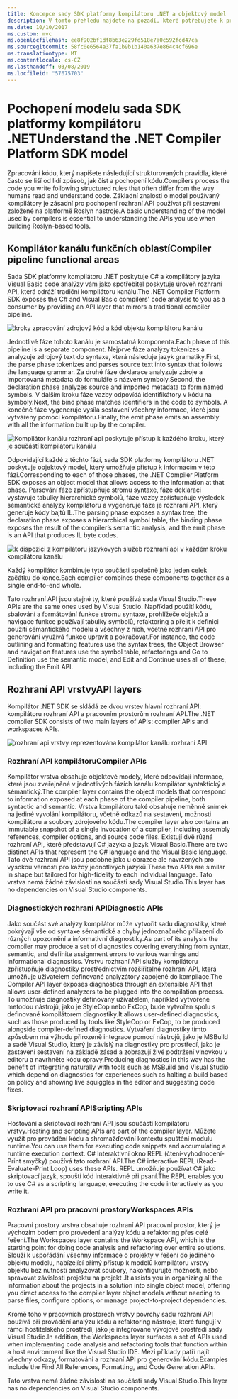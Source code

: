 ```yaml
---
title: Koncepce sady SDK platformy kompilátoru .NET a objektový model
description: V tomto přehledu najdete na pozadí, které potřebujete k práci efektivně pomocí kompilátoru .NET SDK. Naučíte se vrstvy rozhraní API, hlavní typy používané a celkové objektový model.
ms.date: 10/10/2017
ms.custom: mvc
ms.openlocfilehash: ee8f902bf1df8b63e229fd518e7a0c592fcd47ca
ms.sourcegitcommit: 58fc0e6564a37fa1b9b1b140a637e864c4cf696e
ms.translationtype: MT
ms.contentlocale: cs-CZ
ms.lasthandoff: 03/08/2019
ms.locfileid: "57675703"
---
```

# <a name="understand-the-net-compiler-platform-sdk-model"></a><span data-ttu-id="10eb4-104">Pochopení modelu sada SDK platformy kompilátoru .NET</span><span class="sxs-lookup"><span data-stu-id="10eb4-104">Understand the .NET Compiler Platform SDK model</span></span>

<span data-ttu-id="10eb4-105">Zpracování kódu, který napíšete následující strukturovaných pravidla, které často se liší od lidí způsob, jak číst a pochopení kódu.</span><span class="sxs-lookup"><span data-stu-id="10eb4-105">Compilers process the code you write following structured rules that often differ from the way humans read and understand code.</span></span> <span data-ttu-id="10eb4-106">Základní znalosti o model používaný kompilátory je zásadní pro pochopení rozhraní API používat při sestavení založené na platformě Roslyn nástroje.</span><span class="sxs-lookup"><span data-stu-id="10eb4-106">A basic understanding of the model used by compilers is essential to understanding the APIs you use when building Roslyn-based tools.</span></span> 

## <a name="compiler-pipeline-functional-areas"></a><span data-ttu-id="10eb4-107">Kompilátor kanálu funkčních oblastí</span><span class="sxs-lookup"><span data-stu-id="10eb4-107">Compiler pipeline functional areas</span></span>

<span data-ttu-id="10eb4-108">Sada SDK platformy kompilátoru .NET poskytuje C# a kompilátory jazyka Visual Basic code analýzy vám jako spotřebitel poskytuje úroveň rozhraní API, která odráží tradiční kompilátoru kanálu.</span><span class="sxs-lookup"><span data-stu-id="10eb4-108">The .NET Compiler Platform SDK exposes the C# and Visual Basic compilers' code analysis to you as a consumer by providing an API layer that mirrors a traditional compiler pipeline.</span></span>

![kroky zpracování zdrojový kód a kód objektu kompilátoru kanálu](media/compiler-api-model/compiler-pipeline.png)

<span data-ttu-id="10eb4-110">Jednotlivé fáze tohoto kanálu je samostatná komponenta.</span><span class="sxs-lookup"><span data-stu-id="10eb4-110">Each phase of this pipeline is a separate component.</span></span> <span data-ttu-id="10eb4-111">Nejprve fáze analýzy tokenizes a analyzuje zdrojový text do syntaxe, která následuje jazyk gramatiky.</span><span class="sxs-lookup"><span data-stu-id="10eb4-111">First, the parse phase tokenizes and parses source text into syntax that follows the language grammar.</span></span> <span data-ttu-id="10eb4-112">Za druhé fáze deklarace analyzuje zdroje a importovaná metadata do formuláře s názvem symboly.</span><span class="sxs-lookup"><span data-stu-id="10eb4-112">Second, the declaration phase analyzes source and imported metadata to form named symbols.</span></span> <span data-ttu-id="10eb4-113">V dalším kroku fáze vazby odpovídá identifikátory v kódu na symboly.</span><span class="sxs-lookup"><span data-stu-id="10eb4-113">Next, the bind phase matches identifiers in the code to symbols.</span></span> <span data-ttu-id="10eb4-114">A konečně fáze vygeneruje vysílá sestavení všechny informace, které jsou vytvářeny pomocí kompilátoru.</span><span class="sxs-lookup"><span data-stu-id="10eb4-114">Finally, the emit phase emits an assembly with all the information built up by the compiler.</span></span>

![Kompilátor kanálu rozhraní api poskytuje přístup k každého kroku, který je součástí kompilátoru kanálu](media/compiler-api-model/compiler-pipeline-api.png)

<span data-ttu-id="10eb4-116">Odpovídající každé z těchto fází, sada SDK platformy kompilátoru .NET poskytuje objektový model, který umožňuje přístup k informacím v této fázi.</span><span class="sxs-lookup"><span data-stu-id="10eb4-116">Corresponding to each of those phases, the .NET Compiler Platform SDK exposes an object model that allows access to the information at that phase.</span></span> <span data-ttu-id="10eb4-117">Parsování fáze zpřístupňuje stromu syntaxe, fáze deklaraci vystavuje tabulky hierarchické symbolů, fáze vazby zpřístupňuje výsledek sémantické analýzy kompilátoru a vygeneruje fáze je rozhraní API, který generuje kódy bajtů IL.</span><span class="sxs-lookup"><span data-stu-id="10eb4-117">The parsing phase exposes a syntax tree, the declaration phase exposes a hierarchical symbol table, the binding phase exposes the result of the compiler’s semantic analysis, and the emit phase is an API that produces IL byte codes.</span></span>

![k dispozici z kompilátoru jazykových služeb rozhraní api v každém kroku kompilátoru kanálu](media/compiler-api-model/compiler-pipeline-lang-svc.png)

<span data-ttu-id="10eb4-119">Každý kompilátor kombinuje tyto součásti společně jako jeden celek začátku do konce.</span><span class="sxs-lookup"><span data-stu-id="10eb4-119">Each compiler combines these components together as a single end-to-end whole.</span></span>

<span data-ttu-id="10eb4-120">Tato rozhraní API jsou stejné ty, které používá sada Visual Studio.</span><span class="sxs-lookup"><span data-stu-id="10eb4-120">These APIs are the same ones used by Visual Studio.</span></span> <span data-ttu-id="10eb4-121">Například použití kódu, sbalování a formátování funkce stromu syntaxe, prohlížeče objektů a navigace funkce používají tabulky symbolů, refaktoring a přejít k definici použití sémantického modelu a všechny z nich, včetně rozhraní API pro generování využívá funkce upravit a pokračovat.</span><span class="sxs-lookup"><span data-stu-id="10eb4-121">For instance, the code outlining and formatting features use the syntax trees, the Object Browser and navigation features use the symbol table, refactorings and Go to Definition use the semantic model, and Edit and Continue uses all of these, including the Emit API.</span></span> 

## <a name="api-layers"></a><span data-ttu-id="10eb4-122">Rozhraní API vrstvy</span><span class="sxs-lookup"><span data-stu-id="10eb4-122">API layers</span></span>

<span data-ttu-id="10eb4-123">Kompilátor .NET SDK se skládá ze dvou vrstev hlavní rozhraní API: kompilátoru rozhraní API a pracovním prostorům rozhraní API.</span><span class="sxs-lookup"><span data-stu-id="10eb4-123">The .NET compiler SDK consists of two main layers of APIs: compiler APIs and workspaces APIs.</span></span>

![rozhraní api vrstvy reprezentována kompilátor kanálu rozhraní API](media/compiler-api-model/api-layers.png)

### <a name="compiler-apis"></a><span data-ttu-id="10eb4-125">Rozhraní API kompilátoru</span><span class="sxs-lookup"><span data-stu-id="10eb4-125">Compiler APIs</span></span>

<span data-ttu-id="10eb4-126">Kompilátor vrstva obsahuje objektové modely, které odpovídají informace, které jsou zveřejněné v jednotlivých fázích kanálu kompilátor syntaktický a sémantický.</span><span class="sxs-lookup"><span data-stu-id="10eb4-126">The compiler layer contains the object models that correspond to information exposed at each phase of the compiler pipeline, both syntactic and semantic.</span></span> <span data-ttu-id="10eb4-127">Vrstva kompilátoru také obsahuje neměnné snímek na jediné vyvolání kompilátoru, včetně odkazů na sestavení, možnosti kompilátoru a soubory zdrojového kódu.</span><span class="sxs-lookup"><span data-stu-id="10eb4-127">The compiler layer also contains an immutable snapshot of a single invocation of a compiler, including assembly references, compiler options, and source code files.</span></span> <span data-ttu-id="10eb4-128">Existují dvě různá rozhraní API, které představují C# jazyka a jazyk Visual Basic.</span><span class="sxs-lookup"><span data-stu-id="10eb4-128">There are two distinct APIs that represent the C# language and the Visual Basic language.</span></span> <span data-ttu-id="10eb4-129">Tato dvě rozhraní API jsou podobné jako u obrazce ale navržených pro vysokou věrností pro každý jednotlivých jazyků.</span><span class="sxs-lookup"><span data-stu-id="10eb4-129">These two APIs are similar in shape but tailored for high-fidelity to each individual language.</span></span> <span data-ttu-id="10eb4-130">Tato vrstva nemá žádné závislosti na součásti sady Visual Studio.</span><span class="sxs-lookup"><span data-stu-id="10eb4-130">This layer has no dependencies on Visual Studio components.</span></span>

### <a name="diagnostic-apis"></a><span data-ttu-id="10eb4-131">Diagnostických rozhraní API</span><span class="sxs-lookup"><span data-stu-id="10eb4-131">Diagnostic APIs</span></span>

<span data-ttu-id="10eb4-132">Jako součást své analýzy kompilátor může vytvořit sadu diagnostiky, které pokrývají vše od syntaxe sémantické a chyby jednoznačného přiřazení do různých upozornění a informativní diagnostiky.</span><span class="sxs-lookup"><span data-stu-id="10eb4-132">As part of its analysis the compiler may produce a set of diagnostics covering everything from syntax, semantic, and definite assignment errors to various warnings and informational diagnostics.</span></span> <span data-ttu-id="10eb4-133">Vrstvu rozhraní API služby kompilátoru zpřístupňuje diagnostiky prostřednictvím rozšiřitelné rozhraní API, která umožňuje uživatelem definované analyzátory zapojené do kompilace.</span><span class="sxs-lookup"><span data-stu-id="10eb4-133">The Compiler API layer exposes diagnostics through an extensible API that allows user-defined analyzers to be plugged into the compilation process.</span></span> <span data-ttu-id="10eb4-134">To umožňuje diagnostiky definovaný uživatelem, například vytvořené metodou nástrojů, jako je StyleCop nebo FxCop, bude vytvořen spolu s definované kompilátorem diagnostiky.</span><span class="sxs-lookup"><span data-stu-id="10eb4-134">It allows user-defined diagnostics, such as those produced by tools like StyleCop or FxCop, to be produced alongside compiler-defined diagnostics.</span></span> <span data-ttu-id="10eb4-135">Vytváření diagnostiky tímto způsobem má výhodu přirozeně integrace pomocí nástrojů, jako je MSBuild a sadě Visual Studio, který je závislý na diagnostiky pro prostředí, jako je zastavení sestavení na základě zásad a zobrazují živé podtržení vlnovkou v editoru a navrhněte kódu opravy.</span><span class="sxs-lookup"><span data-stu-id="10eb4-135">Producing diagnostics in this way has the benefit of integrating naturally with tools such as MSBuild and Visual Studio which depend on diagnostics for experiences such as halting a build based on policy and showing live squiggles in the editor and suggesting code fixes.</span></span>

### <a name="scripting-apis"></a><span data-ttu-id="10eb4-136">Skriptovací rozhraní API</span><span class="sxs-lookup"><span data-stu-id="10eb4-136">Scripting APIs</span></span>

<span data-ttu-id="10eb4-137">Hostování a skriptovací rozhraní API jsou součástí kompilátoru vrstvy.</span><span class="sxs-lookup"><span data-stu-id="10eb4-137">Hosting and scripting APIs are part of the compiler layer.</span></span> <span data-ttu-id="10eb4-138">Můžete využít pro provádění kódu a shromažďování kontextu spuštění modulu runtime.</span><span class="sxs-lookup"><span data-stu-id="10eb4-138">You can use them for executing code snippets and accumulating a runtime execution context.</span></span>
<span data-ttu-id="10eb4-139">C# Interaktivní okno REPL (čtení-vyhodnocení-Print smyčky) používá tato rozhraní API.</span><span class="sxs-lookup"><span data-stu-id="10eb4-139">The C# interactive REPL (Read-Evaluate-Print Loop) uses these APIs.</span></span> <span data-ttu-id="10eb4-140">REPL umožňuje používat C# jako skriptovací jazyk, spouští kód interaktivně při psaní.</span><span class="sxs-lookup"><span data-stu-id="10eb4-140">The REPL enables you to use C# as a scripting language, executing the code interactively as you write it.</span></span>

### <a name="workspaces-apis"></a><span data-ttu-id="10eb4-141">Rozhraní API pro pracovní prostory</span><span class="sxs-lookup"><span data-stu-id="10eb4-141">Workspaces APIs</span></span>

<span data-ttu-id="10eb4-142">Pracovní prostory vrstva obsahuje rozhraní API pracovní prostor, který je výchozím bodem pro provedení analýzy kódu a refaktoring přes celé řešení.</span><span class="sxs-lookup"><span data-stu-id="10eb4-142">The Workspaces layer contains the Workspace API, which is the starting point for doing code analysis and refactoring over entire solutions.</span></span> <span data-ttu-id="10eb4-143">Slouží k uspořádání všechny informace o projekty v řešení do jediného objektu modelu, nabízející přímý přístup k modelů kompilátoru vrstvy objektu bez nutnosti analyzovat soubory, nakonfigurujte možnosti, nebo spravovat závislosti projektu na projekt .</span><span class="sxs-lookup"><span data-stu-id="10eb4-143">It assists you in organizing all the information about the projects in a solution into single object model, offering you direct access to the compiler layer object models without needing to parse files, configure options, or manage project-to-project dependencies.</span></span>

<span data-ttu-id="10eb4-144">Kromě toho v pracovních prostorech vrstvy povrchy sadu rozhraní API používá při provádění analýzu kódu a refaktoring nástroje, které fungují v rámci hostitelského prostředí, jako je integrované vývojové prostředí sady Visual Studio.</span><span class="sxs-lookup"><span data-stu-id="10eb4-144">In addition, the Workspaces layer surfaces a set of APIs used when implementing code analysis and refactoring tools that function within a host environment like the Visual Studio IDE.</span></span> <span data-ttu-id="10eb4-145">Mezi příklady patří najít všechny odkazy, formátování a rozhraní API pro generování kódu.</span><span class="sxs-lookup"><span data-stu-id="10eb4-145">Examples include the Find All References, Formatting, and Code Generation APIs.</span></span>

<span data-ttu-id="10eb4-146">Tato vrstva nemá žádné závislosti na součásti sady Visual Studio.</span><span class="sxs-lookup"><span data-stu-id="10eb4-146">This layer has no dependencies on Visual Studio components.</span></span>
